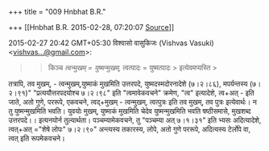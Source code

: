 +++
title = "009 Hnbhat B.R."

+++
[[Hnbhat B.R.	2015-02-28, 07:20:07 [Source](https://groups.google.com/g/samskrita/c/NhFxBh3fbRU)]]



  

  

2015-02-27 20:42 GMT+05:30 विश्वासो वासुकिजः (Vishvas Vasuki) \<[vishvas...@gmail.com]()\>:  

> 
> > 
> > किञ्च *त्वन्मुखम् = युष्मन्मुखम्,* त्वत्पादः = युष्मत्पादः > इत्येवमप्यस्ति >
> 
> > 
> > 
> >   
> > 

  

तत्रापि, तव मुखम्, - त्वन्मुखम्,युष्माकं मुखमिति उत्तरपदे, युष्मदस्मदोरनादेशे (७।२।८६), मपर्यन्तस्य (७।२।९१)" "प्रत्ययौत्तरपदयोश्च ७।२।९८" इति "त्वमावेकवचने" क्रमेण, "त्व" इत्यादेशे, त्व+अत् - इति जाते, अतो गुणे, पररूपे, एकवचने, त्वद्+मुखम् - त्वन्मुखम्, त्वत्पुत्रः इति तव मुखम्, तव पुत्रः इत्येवार्थः। न तु युष्मन्मुखमिति भवति। युवयोः मुखम्, युष्माकं मुखमिति चेदेव युष्मन्मुखमिति भवति षष्ठीसमासे, मुखशब्द उत्तरपदे।। इत्यनयोर्न तुल्यार्थता। पञ्चम्यामेकवचने, तु "पञ्चम्या अत् ७।१।३१" इति भ्यसः अदित्यादेशे, त्वत्+अत् ="शेषे लोपः" ७।२।९०" अन्त्यस्य तकारस्य, लोपे, अतो गुणे पररूपे, अदित्यस्य टेर्लोपे वा, त्वत् इति रूपमेकवचने।

  

  

  

